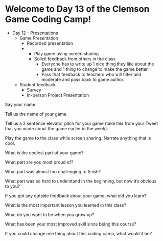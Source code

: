 # Welcome to Day 13 of the Clemson Game Coding Camp!

  - Day 12 – Presentations
    - Game Presentation
      - Recorded presentation
      -
        - Play game using screen sharing
        - Solicit feedback from others in the class
          - Everyone has to write up 1 nice thing they like about the game and 1 thing to change to make the game better.
          - Pass that feedback to teachers who will filter and moderate and pass back to game author.
    - Student feedback
      - Survey
      - In-person
Project Presentation 

Say your name. 

Tell us the name of your game. 

Tell us a 2 sentence elevator pitch for your game (take this from your Tweet that you made about the game earlier in the week). 

Play the game to the class while screen sharing. Narrate anything that is cool. 

What is the coolest part of your game? 

What part are you most proud of? 

What part was almost too challenging to finish? 

What part was so hard to understand in the beginning, but now it’s obvious to you? 

If you got any outside feedback about your game, what did you learn? 

What is the most important lesson you learned in this class? 

What do you want to be when you grow up? 

What has been your most improved skill since being this course? 

If you could change one thing about this coding camp, what would it be? 

